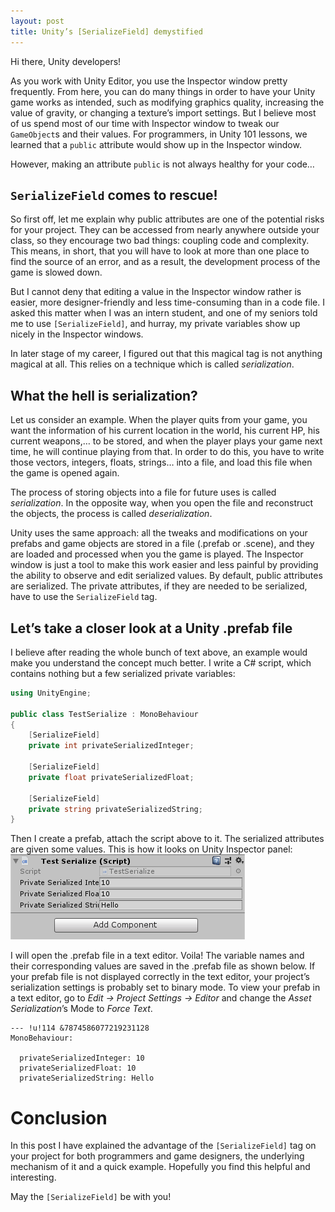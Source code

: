 ```yaml
---
layout: post
title: Unity’s [SerializeField] demystified
---
```


Hi there, Unity developers!

As you work with Unity Editor, you use the Inspector window pretty frequently. From here, you can do many things in order to have your Unity game works as intended, such as modifying graphics quality, increasing the value of gravity, or changing a texture’s import settings. But I believe most of us spend most of our time with Inspector window to tweak our `GameObject`s and their values. For programmers, in Unity 101 lessons, we learned that a `public` attribute would show up in the Inspector window.

However, making an attribute `public` is not always healthy for your code…

## `SerializeField` comes to rescue!
So first off, let me explain why public attributes are one of the potential risks for your project. They can be accessed from nearly anywhere outside your class, so they encourage two bad things: coupling code and complexity. This means, in short, that you will have to look at more than one place to find the source of an error, and as a result, the development process of the game is slowed down.

But I cannot deny that editing a value in the Inspector window rather is easier, more designer-friendly and less time-consuming than in a code file. I asked this matter when I was an intern student, and one of my seniors told me to use `[SerializeField]`, and hurray, my private variables show up nicely in the Inspector windows.

In later stage of my career, I figured out that this magical tag is not anything magical at all. This relies on a technique which is called _serialization_.

## What the hell is serialization?
Let us consider an example. When the player quits from your game, you want the information of his current location in the world, his current HP, his current weapons,… to be stored, and when the player plays your game next time, he will continue playing from that. In order to do this, you have to write those vectors, integers, floats, strings… into a file, and load this file when the game is opened again.

The process of storing objects into a file for future uses is called _serialization_. In the opposite way, when you open the file and reconstruct the objects, the process is called _deserialization_.

Unity uses the same approach: all the tweaks and modifications on your prefabs and game objects are stored in a file (.prefab or .scene), and they are loaded and processed when you the game is played. The Inspector window is just a tool to make this work easier and less painful by providing the ability to observe and edit serialized values. By default, public attributes are serialized. The private attributes, if they are needed to be serialized, have to use the `SerializeField` tag.

## Let’s take a closer look at a Unity .prefab file
I believe after reading the whole bunch of text above, an example would make you understand the concept much better. I write a C# script, which contains nothing but a few serialized private variables:

```csharp
using UnityEngine;
 
public class TestSerialize : MonoBehaviour
{
    [SerializeField]
    private int privateSerializedInteger;
 
    [SerializeField]
    private float privateSerializedFloat;
 
    [SerializeField]
    private string privateSerializedString;
}
```
Then I create a prefab, attach the script above to it. The serialized attributes are given some values. This is how it looks on Unity Inspector panel:
![](https://raw.githubusercontent.com/tongtunggiang/tongtunggiang.github.io/master/assets/images/SF_Editor.png)

I will open the .prefab file in a text editor. Voila! The variable names and their corresponding values are saved in the .prefab file as shown below. If your prefab file is not displayed correctly in the text editor, your project’s serialization settings is probably set to binary mode. To view your prefab in a text editor, go to _Edit -> Project Settings -> Editor_ and change the _Asset Serialization_’s Mode to _Force Text_.
```
--- !u!114 &7874586077219231128
MonoBehaviour:
  
  privateSerializedInteger: 10
  privateSerializedFloat: 10
  privateSerializedString: Hello
```

# Conclusion
In this post I have explained the advantage of the `[SerializeField]` tag on your project for both programmers and game designers, the underlying mechanism of it and a quick example. Hopefully you find this helpful and interesting.

May the `[SerializeField]` be with you!
